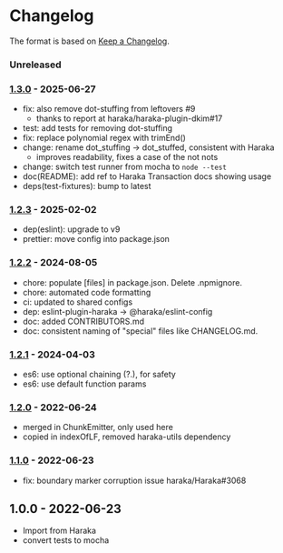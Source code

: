 # Changelog

The format is based on [Keep a Changelog](https://keepachangelog.com/).

### Unreleased

### [1.3.0] - 2025-06-27

- fix: also remove dot-stuffing from leftovers #9
  - thanks to report at haraka/haraka-plugin-dkim#17
- test: add tests for removing dot-stuffing
- fix: replace polynomial regex with trimEnd()
- change: rename dot_stuffing -> dot_stuffed, consistent with Haraka
  - improves readability, fixes a case of the not nots
- change: switch test runner from mocha to `node --test`
- doc(README): add ref to Haraka Transaction docs showing usage
- deps(test-fixtures): bump to latest

### [1.2.3] - 2025-02-02

- dep(eslint): upgrade to v9
- prettier: move config into package.json

### [1.2.2] - 2024-08-05

- chore: populate [files] in package.json. Delete .npmignore.
- chore: automated code formatting
- ci: updated to shared configs
- dep: eslint-plugin-haraka -> @haraka/eslint-config
- doc: added CONTRIBUTORS.md
- doc: consistent naming of "special" files like CHANGELOG.md.

### [1.2.1] - 2024-04-03

- es6: use optional chaining (?.), for safety
- es6: use default function params

### [1.2.0] - 2022-06-24

- merged in ChunkEmitter, only used here
- copied in indexOfLF, removed haraka-utils dependency

### [1.1.0] - 2022-06-23

- fix: boundary marker corruption issue haraka/Haraka#3068

## 1.0.0 - 2022-06-23

- Import from Haraka
- convert tests to mocha

[1.1.0]: https://github.com/haraka/message-stream/releases/tag/v1.1.0
[1.2.0]: https://github.com/haraka/message-stream/releases/tag/v1.2.0
[1.2.1]: https://github.com/haraka/message-stream/releases/tag/v1.2.1
[1.2.2]: https://github.com/haraka/message-stream/releases/tag/v1.2.2
[1.2.3]: https://github.com/haraka/message-stream/releases/tag/v1.2.3
[1.0.0]: https://github.com/haraka/message-stream/releases/tag/v1.0.0
[1.3.0]: https://github.com/haraka/message-stream/releases/tag/v1.3.0
